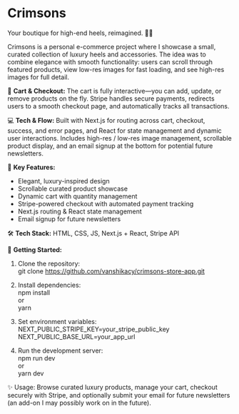 # Crimsons
Your boutique for high-end heels, reimagined. 👠✨

Crimsons is a personal e-commerce project where I showcase a small, curated collection of luxury heels and accessories. The idea was to combine elegance with smooth functionality: users can scroll through featured products, view low-res images for fast loading, and see high-res images for full detail.  

🛒 **Cart & Checkout:** The cart is fully interactive—you can add, update, or remove products on the fly. Stripe handles secure payments, redirects users to a smooth checkout page, and automatically tracks all transactions.  

💻 **Tech & Flow:** Built with Next.js for routing across cart, checkout, success, and error pages, and React for state management and dynamic user interactions. Includes high-res / low-res image management, scrollable product display, and an email signup at the bottom for potential future newsletters.  

🚀 **Key Features:**  
- Elegant, luxury-inspired design  
- Scrollable curated product showcase  
- Dynamic cart with quantity management  
- Stripe-powered checkout with automated payment tracking  
- Next.js routing & React state management  
- Email signup for future newsletters  

🛠 **Tech Stack:** HTML, CSS, JS, Next.js + React, Stripe API

📌 **Getting Started:**  

1. Clone the repository:  <br>
git clone https://github.com/vanshikacy/crimsons-store-app.git 

2. Install dependencies:<br>
npm install<br>
or <br>
yarn


3. Set environment variables: <br>
NEXT_PUBLIC_STRIPE_KEY=your_stripe_public_key <br>
NEXT_PUBLIC_BASE_URL=your_app_url

4. Run the development server: <br>
npm run dev <br>
or <br>
yarn dev

✨ Usage: Browse curated luxury products, manage your cart, checkout securely with Stripe, and optionally submit your email for future newsletters (an add-on I may possibly work on in the future).





